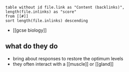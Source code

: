 
```dataview
table without id file.link as "Content (backlinks)", length(file.inlinks) as "score"
from [[#]]
sort length(file.inlinks) descending
```

- [[gcse biology]]

## what do they do

- bring about responses to restore the optimum levels
- they often interact with a [[muscle]] or [[gland]]
